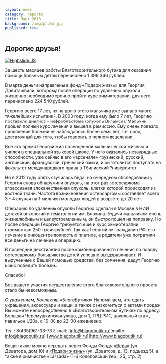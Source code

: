 ```yaml
---
layout: news
category: reports
title: Март 2013
background: /img/photo.jpg
published: true
---
```

<h2>Дорогие друзья!</h2>

<div class="slides">
<a href="http://blagobutik.ru/img/davitashvili.jpg" class="highslide" onclick="return hs.expand(this)"><img src="http://blagobutik.ru/img/davitashvili_thumb.jpg" alt="Highslide JS" title="Click to enlarge"></a>
</div>

За шесть месяцев работы Благотворительного бутика для оказания помощи больным детям перечислено 1 399 346 рублей.  


В марте деньги направлены в фонд «Подари жизнь» для Георгия Давиташвили, которому после операции по удалению опухоли жизненно необходимо срочно пройти курс химиотерапии,  для него перечислено 224 540 рублей.  


Георгию всего 17 лет, но на долю этого мальчика уже выпало много тяжелейших испытаний.  В 2003 году, когда ему было 7 лет, Георгию поставили диагноз –  нефробластома (опухоль Вильмса). Мальчик прошел полный курс лечения и вышел в ремиссию. Ему очень повезло, проявление болезни не наблюдалось более семи лет, т.е. срок, достаточный для того, чтобы говорить о полном исцелении.  


Все это время Георгий жил полноценной мальчишеской жизнью и учился в специальной языковой школе. У него оказались незаурядные способности.  уже сейчас в его «арсенале» грузинский, русский, английский, французский, греческий языки, и он готовится поступать на факультет международного права в Тбилисский Университет.  


Но в 2012 году опять случилась беда, на очередном обследовании у Георгия снова обнаружили опухоль, на этот раз остеосаркома - агрессивная злокачественная опухоль, клетки которой происходят из костной ткани.  Частота возникновения остеосаркомы составляет всего 3 - 4 случая на 1 миллион молодых людей в возрасте до 20 лет.  


Операцию по удалению опухоли Георгию сделали в Москве в НИИ детской онкологии и гематологии им. Блохина. Будучи мальчиком очень жизнелюбивым и целеустремленным, он быстро пошел на поправку. Но после операции Георгию требуется еще и курс химиотерапии стоимостью 250 тысяч рублей. Так как Георгий не гражданин РФ, его лечение в онкоцентре полностью платное,  а родители уже потратили все деньги на лечение и операцию.  


В последние десятилетия после комбинированного лечения по поводу остеосаркомы большинство детей успешно выздоравливает.  И вырученные с Вашей помощью средства, без сомнения, дадут Георгию шанс победить болезнь. 

Спасибо!

Без вашего участия осуществление этого благотворительного проекта стало бы невозможным.   


*С уважением, 
Коллектив «БлагоБутика»*
Напоминаем, что сдать украшения, аксессуары и вещи, а также ознакомиться с актами продаж Вы можете непосредственно в «Благотворительном Бутике» по адресу: Большая Черемушкинская улица, дом 1, ТРЦ РИО, цокольный этаж, павильон U20а, 
с 10-00 до 22-00 ежедневно.  


Тел.: 8(495)961-03-73  E-mail: [info@blagobutik.ru](mailto: info@blagobutik.ru)  [www.blagobutik.ru](http://www.blagobutik.ru)  


Вещи также можно передать через Фонды Фонды [«Вера»](www.hospicefund.ru) (ул. Доватора, дом 10) и [«Подари жизнь»](http://podari-zhizn.ru) (ул. Доватора, д. 13, подъезд 5), а также в химчистке «Lansada» (1-й Колобовский пер., 25, стр. 2)